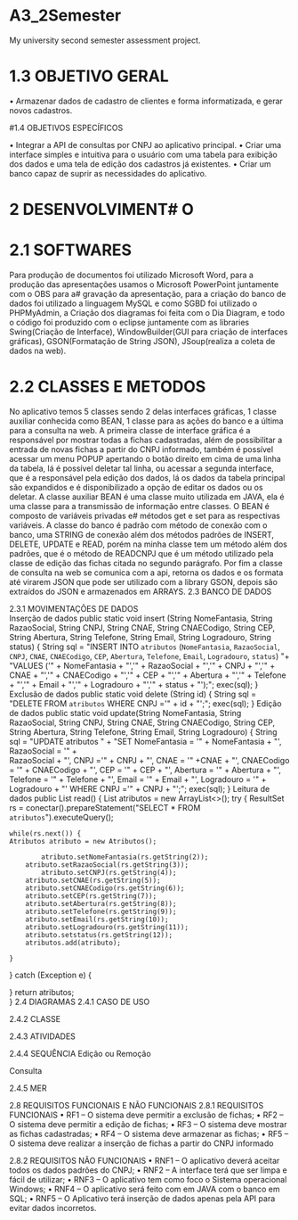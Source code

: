 # A3_2Semester
My university second semester assessment project.

# 1.3 OBJETIVO GERAL
	
•	Armazenar dados de cadastro de clientes e forma informatizada, e gerar novos cadastros.

#1.4 OBJETIVOS ESPECÍFICOS

•	Integrar a API de consultas por CNPJ ao aplicativo principal.
•	Criar uma interface simples e intuitiva para o usuário com uma tabela para exibição dos dados e uma tela de edição dos cadastros já existentes.
•	Criar um banco capaz de suprir as necessidades do aplicativo.	

# 2 DESENVOLVIMENT# O

# 2.1 SOFTWARES

Para produção de documentos foi utilizado Microsoft Word, para a produção das apresentações usamos o Microsoft PowerPoint juntamente com o OBS para a# gravação da apresentação, para a criação do banco de dados foi utilizado a linguagem MySQL e como SGBD foi utilizado o PHPMyAdmin, a Criação dos diagramas foi feita com o Dia Diagram, e todo o código foi produzido com o eclipse juntamente com as libraries Swing(Criação de Interface), WindowBuilder(GUI para criação de interfaces gráficas), GSON(Formatação de String JSON), JSoup(realiza a coleta de dados na web).

# 2.2 CLASSES E METODOS 

No aplicativo  temos 5 classes sendo 2 delas interfaces gráficas, 1 classe auxiliar conhecida como BEAN, 1 classe para as ações do banco e a última para a consulta na web.
	A primeira classe de interface gráfica é a responsável por mostrar todas a fichas cadastradas, além de possibilitar a entrada de novas fichas a partir do CNPJ informado, também é possível acessar um menu POPUP apertando o botão direito em cima de uma linha da tabela, lá é possível deletar tal linha, ou acessar a segunda interface, que é a responsável pela edição dos dados, lá os dados da tabela principal são expandidos e é disponibilizado a opção de editar os dados ou os deletar.
	A classe auxiliar BEAN é uma classe muito utilizada em JAVA, ela é uma classe para a transmissão de informação entre classes. O BEAN é composto de variáveis privadas e#  métodos get e set para as respectivas variáveis.
	A classe do banco é padrão com método de conexão com o banco, uma STRING de conexão além dos métodos padrões de INSERT, DELETE, UPDATE e READ, porém na minha classe tem um método além dos padrões, que é o método de READCNPJ que é um método utilizado pela classe de edição das fichas citada no segundo parágrafo.
	Por fim a classe de consulta na web se comunica com a api, retorna os dados e os formata até virarem JSON que pode ser utilizado com a library GSON, depois são extraídos do JSON e armazenados em ARRAYS.
2.3 BANCO DE DADOS
	 
2.3.1 MOVIMENTAÇÕES DE DADOS	
	Inserção de dados
public static void insert (String NomeFantasia, String RazaoSocial, String CNPJ, String CNAE, String CNAECodigo, String CEP, String Abertura, String Telefone, String Email, String Logradouro, String status) 
{
    String sql = "INSERT INTO `atributos` (`NomeFantasia`, `RazaoSocial`, `CNPJ`, `CNAE`, `CNAECodigo`, 
    `CEP`, `Abertura`, `Telefone`, `Email`, `Logradouro`, `status`) "+ "VALUES ('" + NomeFantasia 
    + "','" + RazaoSocial + "','" + CNPJ + "','" + CNAE + "','" + CNAECodigo + "','" + CEP + "','" 
    + Abertura + "','" + Telefone + "','" + Email + "','" + Logradouro + "','" + status + "');";
    exec(sql);
}
	Exclusão de dados
public static void delete (String id) 
{
    String sql = "DELETE FROM `atributos` WHERE CNPJ ='" + id + "';";
    exec(sql);
}
	Edição de dados
public static void update(String NomeFantasia, String RazaoSocial, String CNPJ, String CNAE, String CNAECodigo, String CEP, String Abertura, String Telefone, String Email, String Logradouro) 
{
    String sql = "UPDATE atributos " + "SET NomeFantasia = '" + NomeFantasia + "', RazaoSocial = '" +   
    RazaoSocial + "', CNPJ ='" + CNPJ + "', CNAE = '" +CNAE + "', CNAECodigo = '" + CNAECodigo 
    + "', CEP = '" + CEP + "', Abertura = '" + Abertura + "', Telefone = '" + Telefone 
    + "', Email = '"   + Email + "', Logradouro = '" + Logradouro + "'  WHERE CNPJ ='" + CNPJ + "';";
    exec(sql);
}
	Leitura de dados
public List<Atributos> read()
{
    List<Atributos> atributos = new ArrayList<>();
    try {
    ResultSet rs = conectar().prepareStatement("SELECT * FROM `atributos`").executeQuery();	

    while(rs.next()) {
	Atributos atributo = new Atributos();
				
            atributo.setNomeFantasia(rs.getString(2));
	    atributo.setRazaoSocial(rs.getString(3));
            atributo.setCNPJ(rs.getString(4));
	    atributo.setCNAE(rs.getString(5));
	    atributo.setCNAECodigo(rs.getString(6));
	    atributo.setCEP(rs.getString(7));
	    atributo.setAbertura(rs.getString(8));
	    atributo.setTelefone(rs.getString(9));
	    atributo.setEmail(rs.getString(10));
	    atributo.setLogradouro(rs.getString(11));
	    atributo.setstatus(rs.getString(12));
	    atributos.add(atributo);

    }
} catch (Exception e) {

}
return atributos;		
	}
2.4 DIAGRAMAS
2.4.1 CASO DE USO
 

2.4.2 CLASSE
 

2.4.3 ATIVIDADES
 
2.4.4 SEQUÊNCIA
Edição ou Remoção
 
Consulta
 
2.4.5 MER
 

2.8 REQUISITOS FUNCIONAIS E NÃO FUNCIONAIS
2.8.1 REQUISITOS FUNCIONAIS
•	RF1 – O sistema deve permitir a exclusão de fichas;
•	RF2 – O sistema deve permitir a edição de fichas;
•	RF3 – O sistema deve mostrar as fichas cadastradas;
•	RF4 – O sistema deve armazenar as fichas;
•	RF5 – O sistema deve realizar a inserção de fichas a partir do CNPJ informado

2.8.2 REQUISITOS NÃO FUNCIONAIS
•	RNF1 – O aplicativo deverá aceitar todos os dados padrões do CNPJ;
•	RNF2 – A interface terá que ser limpa e fácil de utilizar;
•	RNF3 – O aplicativo tem como foco o Sistema operacional Windows;
•	RNF4 – O aplicativo será feito com em JAVA com o banco em SQL;
•	RNF5 – O Aplicativo terá inserção de dados apenas pela API para evitar dados incorretos.
